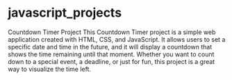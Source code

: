# javascript_projects
Countdown Timer Project
This Countdown Timer project is a simple web application created with HTML, CSS, and JavaScript. It allows users to set a specific date and time in the future, and it will display a countdown that shows the time remaining until that moment. Whether you want to count down to a special event, a deadline, or just for fun, this project is a great way to visualize the time left.
